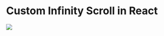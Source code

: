 # Custom Infinity Scroll in React


![](https://github.com/varun442/infinity-scroll/blob/master/src/assets/giphy.gif)
